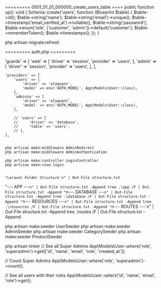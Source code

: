========= 0001_01_01_000000_create_users_table ====
public function up(): void
{
    Schema::create('users', function (Blueprint $table) {
        $table->id();
        $table->string('name');
        $table->string('email')->unique();
        $table->timestamp('email_verified_at')->nullable();
        $table->string('password');
        $table->enum('role', ['customer', 'admin'])->default('customer');
        $table->rememberToken();
        $table->timestamps();
    });
}

php artisan migrate:refresh 

========= auth.php  =========

  'guards' => [
        'web' => [
            'driver' => 'session',
            'provider' => 'users',
        ],
        'admin' => [
            'driver' => 'session',
            'provider' => 'users',
        ],
    ],

    'providers' => [
        'users' => [
            'driver' => 'eloquent',
            'model' => env('AUTH_MODEL', App\Models\User::class),
        ],
        'adminsa' => [
            'driver' => 'eloquent',
            'model' => env('AUTH_MODEL', App\Models\User::class),
        ],

        // 'users' => [
        //     'driver' => 'database',
        //     'table' => 'users',
        // ],
    ],


    php artisan make:middleware AdminRedirect
    php artisan make:middleware AdminAuthentication

    php artisan make:controller LoginController 
    php artisan make:view login 


    "Laravel Folder Structure`n" | Out-File structure.txt
"--- APP ---`n" | Out-File structure.txt -Append
tree .\app /F | Out-File structure.txt -Append
"`n--- DATABASE ---`n" | Out-File structure.txt -Append
tree .\database /F | Out-File structure.txt -Append
"`n--- RESOURCES ---`n" | Out-File structure.txt -Append
tree .\resources /F | Out-File structure.txt -Append
"`n--- ROUTES ---`n" | Out-File structure.txt -Append
tree .\routes /F | Out-File structure.txt -Append


php artisan make:seeder UserSeeder
php artisan make:seeder AdminSeeder
php artisan make:seeder CategorySeeder
php artisan make:seeder ProductSeeder




php artisan tinker
// See all Super Admins
App\Models\User::where('role', 'superadmin')->get(['id', 'name', 'email', 'role', 'created_at']);

// Count Super Admins
App\Models\User::where('role', 'superadmin')->count();

// See all users with their roles
App\Models\User::select('id', 'name', 'email', 'role')->get();